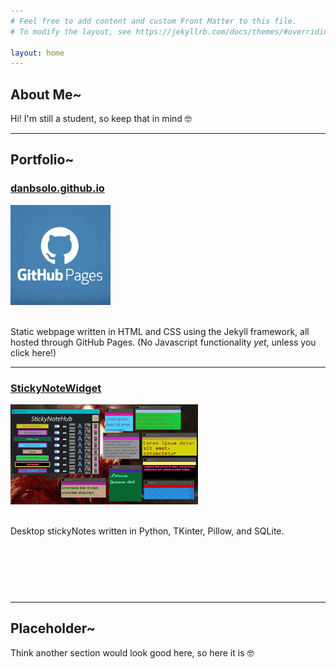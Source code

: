 ```yaml
---
# Feel free to add content and custom Front Matter to this file.
# To modify the layout, see https://jekyllrb.com/docs/themes/#overriding-theme-defaults

layout: home
---
```


<h2>About Me~</h2>
<p>Hi! I'm still a student, so keep that in mind &#129299;</p>
<hr>


<div id="portfolio">
    <h2>Portfolio~</h2>
    <a href="https://github.com/danbsolo/danbsolo.github.io"><h3>danbsolo.github.io</h3></a>
    <a href="https://github.com/danbsolo/danbsolo.github.io"><img class="right" alt="GitHub Pages Logo because I don't know what else to put here" src="https://raw.githubusercontent.com/github/explore/80688e429a7d4ef2fca1e82350fe8e3517d3494d/collections/github-pages-examples/github-pages-examples.png" width=160px height=160px></a>
    <p><br>Static webpage written in HTML and CSS using the Jekyll framework, all hosted through GitHub Pages. (No Javascript functionality <i>yet</i>, unless you <span id="basicJavaScript" onclick="showAlert()">click here</span>!)
    <hr>
    <a href="https://github.com/danbsolo/StickyNoteWidget"><h3>StickyNoteWidget</h3></a>
    <a href="https://github.com/danbsolo/StickyNoteWidget"><img class="right" alt="StickyNoteWidget" src="https://raw.githubusercontent.com/danbsolo/StickyNoteWidget/main/examples/extreme.JPG" width=300px height=160px></a>
    <p><br>Desktop stickyNotes written in Python, TKinter, Pillow, and SQLite.</p>
</div>
<hr style="margin-top: 7.5em;">
<h2>Placeholder~</h2>
<p>Think another section would look good here, so here it is &#129299;</p>